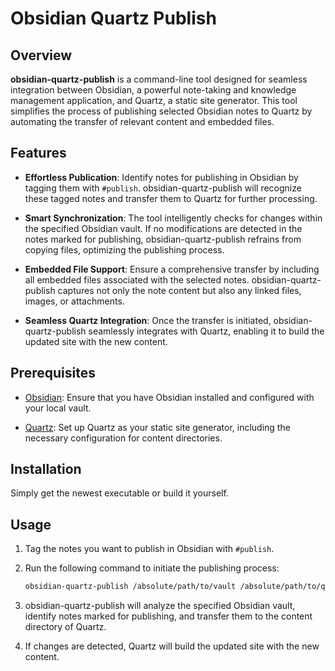 # Obsidian Quartz Publish

## Overview

**obsidian-quartz-publish** is a command-line tool designed for seamless integration between Obsidian, a powerful note-taking and knowledge management application, and Quartz, a static site generator. This tool simplifies the process of publishing selected Obsidian notes to Quartz by automating the transfer of relevant content and embedded files.

## Features

- **Effortless Publication**: Identify notes for publishing in Obsidian by tagging them with `#publish`. obsidian-quartz-publish will recognize these tagged notes and transfer them to Quartz for further processing.

- **Smart Synchronization**: The tool intelligently checks for changes within the specified Obsidian vault. If no modifications are detected in the notes marked for publishing, obsidian-quartz-publish refrains from copying files, optimizing the publishing process.

- **Embedded File Support**: Ensure a comprehensive transfer by including all embedded files associated with the selected notes. obsidian-quartz-publish captures not only the note content but also any linked files, images, or attachments.

- **Seamless Quartz Integration**: Once the transfer is initiated, obsidian-quartz-publish seamlessly integrates with Quartz, enabling it to build the updated site with the new content.

## Prerequisites

- [Obsidian](https://obsidian.md/): Ensure that you have Obsidian installed and configured with your local vault.

- [Quartz](https://quartz.jzhao.xyz/): Set up Quartz as your static site generator, including the necessary configuration for content directories.

## Installation
Simply get the newest executable or build it yourself.

## Usage

1. Tag the notes you want to publish in Obsidian with `#publish`.

2. Run the following command to initiate the publishing process:
    ```bash
    obsidian-quartz-publish /absolute/path/to/vault /absolute/path/to/quartz_dir
    ```

3. obsidian-quartz-publish will analyze the specified Obsidian vault, identify notes marked for publishing, and transfer them to the content directory of Quartz.

4. If changes are detected, Quartz will build the updated site with the new content.

